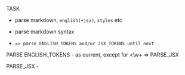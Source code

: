 TASK
- parse markdown, ```english(+jsx)```, ```styles``` etc

- parse markdown syntax
- ``` => parse ENGLISH_TOKENS and/or JSX_TOKENS until next ```

PARSE ENGLISH_TOKENS
	- as current, except for <\w+ => PARSE_JSX

PARSE_JSX
	-
